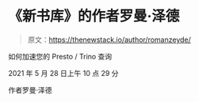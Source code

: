 # 《新书库》的作者罗曼·泽德

> 原文：<https://thenewstack.io/author/romanzeyde/>

如何加速您的 Presto / Trino 查询

2021 年 5 月 28 日上午 10 点 29 分

作者罗曼·泽德